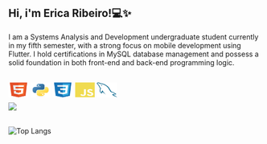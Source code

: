 ## Hi, i'm Erica Ribeiro!💻✨


I am a Systems Analysis and Development undergraduate student currently in my fifth semester, with a strong focus on mobile development using Flutter. I hold certifications in MySQL database management and possess a solid foundation in both front-end and back-end programming logic.
<div style="display: inline_block">
  <br>
  <img align="center" alt="Érica-HTML" height="30" width="40" src="https://raw.githubusercontent.com/devicons/devicon/master/icons/html5/html5-original.svg">
  <img align="center" alt="Érica-Python" height="30" width="40" src="https://raw.githubusercontent.com/devicons/devicon/master/icons/python/python-original.svg">
  <img align="center" alt="Érica-CSS" height="30" width="40" src="https://raw.githubusercontent.com/devicons/devicon/master/icons/css3/css3-original.svg">
  <img align="center" alt="Érica-Js" height="30" width="40" src="https://raw.githubusercontent.com/devicons/devicon/master/icons/javascript/javascript-plain.svg">
  <img align="center" alt="Érica-MySQL" height="30" width="40" src="https://raw.githubusercontent.com/devicons/devicon/master/icons/mysql/mysql-original.svg">
</div> 
<div style="margin-top: 10px;"> <!-- Aumenta a margem superior -->
  <a href="https://www.linkedin.com/in/erica-ribeiro-b83764236/" target="_blank">
    <img src="https://img.shields.io/badge/-LinkedIn-%230077B5?style=for-the-badge&logo=linkedin&logoColor=white" target="_blank">
  </a>
</div>



##

![Top Langs](https://github-readme-stats.vercel.app/api/top-langs/?username=ericaregina)
